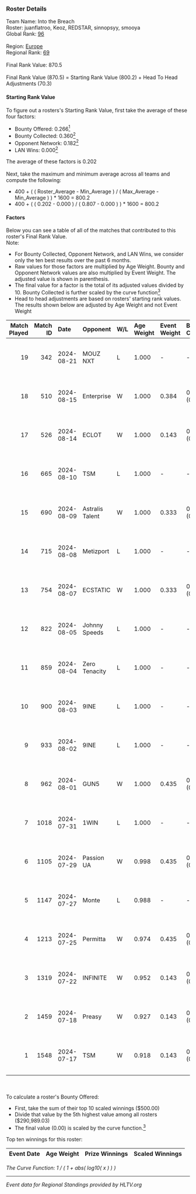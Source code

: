### Roster Details<br />
Team Name: Into the Breach<br />
Roster: juanflatroo, Keoz, REDSTAR, sinnopsyy, smooya<br />
Global Rank: [96](../../standings_global_2024_08_28.md)<br />
<br />
Region: [Europe]( ../../standings_europe_2024_08_28.md)<br />
Regional Rank: [69]( ../../standings_europe_2024_08_28.md)<br />
<br />
Final Rank Value:  870.5<br />
<br />
Final Rank Value (870.5) = Starting Rank Value (800.2) + Head To Head Adjustments (70.3)<br />

#### Starting Rank Value<br />
To figure out a rosters's Starting Rank Value, first take the average of these four factors:<br />
- Bounty Offered: 0.266[<sup>1</sup>](#table2)
- Bounty Collected: 0.360[<sup>2</sup>](#table1)
- Opponent Network: 0.182[<sup>2</sup>](#table1)
- LAN Wins: 0.000[<sup>2</sup>](#table1)

The average of these factors is 0.202<br />
<br />
Next, take the maximum and minimum average across all teams and compute the following:<br />
- 400 + ( ( Roster_Average - Min_Average ) / ( Max_Average - Min_Average ) ) * 1600 = 800.2
- 400 + ( ( 0.202 - 0.000 ) / ( 0.807 - 0.000 ) ) * 1600 = 800.2


#### Factors<br />
Below you can see a table of all of the matches that contributed to this roster's Final Rank Value.<br />
Note:<br />

- For Bounty Collected, Opponent Network, and LAN Wins, we consider only the ten best results over the past 6 months.
- Raw values for those factors are multiplied by Age Weight. Bounty and Opponent Network values are also multiplied by Event Weight. The adjusted value is shown in parenthesis.
- The final value for a factor is the total of its adjusted values divided by 10. Bounty Collected is further scaled by the curve function[<sup>3</sup>](#curveFunction)
- Head to head adjustments are based on rosters' starting rank values. The results shown below are adjusted by Age Weight and not Event Weight
<span id="table1"></span><br />


| Match Played | Match ID | Date       | Opponent        | W/L | Age Weight | Event Weight | Bounty Collected | Opponent Network | LAN Wins  | H2H Adj. | Roster                                            |
| -: | -: | :- | :- | :- | :- | :- | :- | :- | :- | -: | :- |
|           19 |      342 | 2024-08-21 | MOUZ NXT        | L   | 1.000      | -            | -                | -                | -         |    -9.16 | juanflatroo, Keoz, REDSTAR, sinnopsyy, smooya     |
|           18 |      510 | 2024-08-15 | Enterprise      | W   | 1.000      | 0.384        | 0.045 (0.017)    | 0.713 (0.274)    | 0 (0.000) |    16.58 | juanflatroo, Keoz, rallen, sinnopsyy, smooya      |
|           17 |      526 | 2024-08-14 | ECLOT           | W   | 1.000      | 0.143        | 0.074 (0.011)    | 0.666 (0.095)    | 0 (0.000) |    21.79 | Aaron, juanflatroo, Keoz, sinnopsyy, smooya       |
|           16 |      665 | 2024-08-10 | TSM             | L   | 1.000      | -            | -                | -                | -         |    -9.17 | juanflatroo, Keoz, lollipop21k, sinnopsyy, smooya |
|           15 |      690 | 2024-08-09 | Astralis Talent | W   | 1.000      | 0.333        | 0.007 (0.002)    | 0.121 (0.040)    | 0 (0.000) |     8.64 | BOROS, juanflatroo, Keoz, sinnopsyy, smooya       |
|           14 |      715 | 2024-08-08 | Metizport       | L   | 1.000      | -            | -                | -                | -         |   -10.93 | juanflatroo, Keoz, kRYSTAL, sinnopsyy, smooya     |
|           13 |      754 | 2024-08-07 | ECSTATIC        | W   | 1.000      | 0.333        | 0.000 (0.000)    | 0.360 (0.120)    | 0 (0.000) |     8.62 | BOROS, juanflatroo, Keoz, sinnopsyy, smooya       |
|           12 |      822 | 2024-08-05 | Johnny Speeds   | L   | 1.000      | -            | -                | -                | -         |    -3.80 | BOROS, juanflatroo, Keoz, sinnopsyy, smooya       |
|           11 |      859 | 2024-08-04 | Zero Tenacity   | L   | 1.000      | -            | -                | -                | -         |    -5.06 | BOROS, juanflatroo, Keoz, sinnopsyy, smooya       |
|           10 |      900 | 2024-08-03 | 9INE            | L   | 1.000      | -            | -                | -                | -         |   -12.52 | BOROS, juanflatroo, Keoz, sinnopsyy, smooya       |
|            9 |      933 | 2024-08-02 | 9INE            | L   | 1.000      | -            | -                | -                | -         |   -13.19 | BOROS, juanflatroo, Keoz, sinnopsyy, smooya       |
|            8 |      962 | 2024-08-01 | GUN5            | W   | 1.000      | 0.435        | 0.091 (0.040)    | 0.698 (0.303)    | 0 (0.000) |    16.64 | BOROS, juanflatroo, Keoz, sinnopsyy, smooya       |
|            7 |     1018 | 2024-07-31 | 1WIN            | L   | 1.000      | -            | -                | -                | -         |   -11.50 | BOROS, juanflatroo, Keoz, sinnopsyy, smooya       |
|            6 |     1105 | 2024-07-29 | Passion UA      | W   | 0.998      | 0.435        | 0.170 (0.074)    | 1.000 (0.434)    | 0 (0.000) |    24.79 | BOROS, juanflatroo, Keoz, sinnopsyy, smooya       |
|            5 |     1147 | 2024-07-27 | Monte           | L   | 0.988      | -            | -                | -                | -         |   -10.97 | BOROS, juanflatroo, Keoz, sinnopsyy, smooya       |
|            4 |     1213 | 2024-07-25 | Permitta        | W   | 0.974      | 0.435        | 0.036 (0.015)    | 0.932 (0.394)    | 0 (0.000) |    17.78 | BOROS, juanflatroo, Keoz, sinnopsyy, smooya       |
|            3 |     1319 | 2024-07-22 | INFINITE        | W   | 0.952      | 0.143        | 0.000 (0.000)    | 0.158 (0.022)    | 0 (0.000) |     5.97 | BOROS, juanflatroo, Keoz, sinnopsyy, smooya       |
|            2 |     1459 | 2024-07-18 | Preasy          | W   | 0.927      | 0.143        | 0.008 (0.001)    | 0.173 (0.023)    | 0 (0.000) |    12.08 | BOROS, juanflatroo, Keoz, sinnopsyy, smooya       |
|            1 |     1548 | 2024-07-17 | TSM             | W   | 0.918      | 0.143        | 0.064 (0.008)    | 0.844 (0.111)    | 0 (0.000) |    23.73 | BOROS, juanflatroo, Keoz, sinnopsyy, smooya       |

<br />
<span id="table2"></span><br />
To calculate a roster's Bounty Offered:<br />

- First, take the sum of their top 10 scaled winnings ($500.00)
- Divide that value by the 5th highest value among all rosters ($290,989.03)
- The final value (0.00) is scaled by the curve function.[<sup>3</sup>](#curveFunction)

Top ten winnings for this roster:<br />

| Event Date | Age Weight | Prize Winnings | Scaled Winnings |
| :- | -: | :- | :- |


<span id="curveFunction"></span>_The Curve Function: 1 / ( 1 + abs( log10( x ) ) )_<br />

---
_Event data for Regional Standings provided by HLTV.org_<br />
